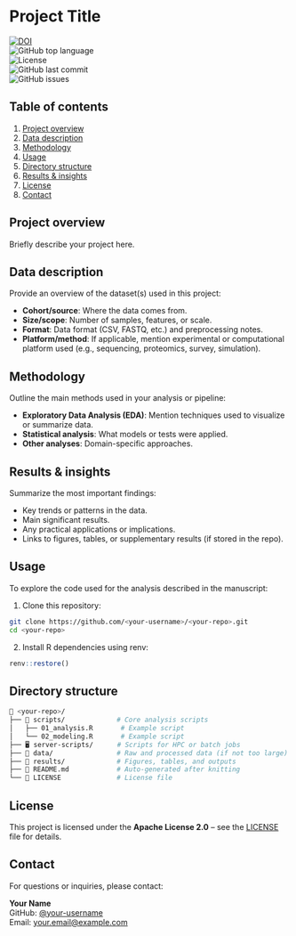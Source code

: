 # Project Title  

[![DOI](https://zenodo.org/badge/<your-zenodo-id>.svg)](https://doi.org/<your-doi>)  
![GitHub top language](https://img.shields.io/github/languages/top/<your-username>/<your-repo>)  
![License](https://img.shields.io/badge/license-Apache2.0-yellow)  
![GitHub last commit](https://img.shields.io/github/last-commit/<your-username>/<your-repo>)  
![GitHub issues](https://img.shields.io/github/issues/<your-username>/<your-repo>)  

## Table of contents
1. [Project overview](#project-overview)  
2. [Data description](#data-description)  
3. [Methodology](#methodology)  
4. [Usage](#usage)  
5. [Directory structure](#directory-structure)  
6. [Results & insights](#results--insights)  
7. [License](#license)  
8. [Contact](#contact)  


## Project overview  

Briefly describe your project here. 


## Data description  

Provide an overview of the dataset(s) used in this project:  

- **Cohort/source**: Where the data comes from.  
- **Size/scope**: Number of samples, features, or scale.  
- **Format**: Data format (CSV, FASTQ, etc.) and preprocessing notes.  
- **Platform/method**: If applicable, mention experimental or computational platform used (e.g., sequencing, proteomics, survey, simulation).  


## Methodology  

Outline the main methods used in your analysis or pipeline:  

- **Exploratory Data Analysis (EDA)**: Mention techniques used to visualize or summarize data.  
- **Statistical analysis**: What models or tests were applied.  
- **Other analyses**: Domain-specific approaches.  


## Results & insights  

Summarize the most important findings:  

- Key trends or patterns in the data.  
- Main significant results.  
- Any practical applications or implications.  
- Links to figures, tables, or supplementary results (if stored in the repo).  


## Usage

To explore the code used for the analysis described in the manuscript:

1. Clone this repository:

```bash
git clone https://github.com/<your-username>/<your-repo>.git
cd <your-repo>
```

2. Install R dependencies using renv:

```r
renv::restore()
```

## Directory structure

```bash
📁 <your-repo>/
├── 📂 scripts/             # Core analysis scripts
│   ├── 01_analysis.R       # Example script
│   └── 02_modeling.R       # Example script
├── 🖥️ server-scripts/      # Scripts for HPC or batch jobs
├── 📂 data/                # Raw and processed data (if not too large)
├── 📂 results/             # Figures, tables, and outputs
├── 📄 README.md            # Auto-generated after knitting
└── 📜 LICENSE              # License file
```


## License

This project is licensed under the **Apache License 2.0** – see the [LICENSE](LICENSE) file for details.


## Contact

For questions or inquiries, please contact:

**Your Name**  
GitHub: [@your-username](https://github.com/your-username)  
Email: your.email@example.com
